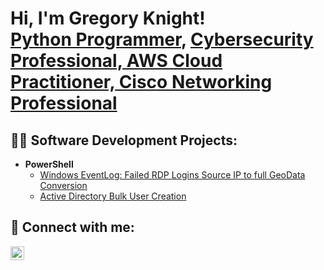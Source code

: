 <h1>Hi, I'm Gregory Knight! <br/><a href="https://github.com/gregorysknight">Python Programmer</a>, <a href="https://www.linkedin.com/in/gregory-knight/">Cybersecurity Professional, AWS Cloud Practitioner, Cisco Networking Professional</a>

<h2>👨‍💻 Software Development Projects:</h2>

- <b>PowerShell</b>
  - [Windows EventLog: Failed RDP Logins Source IP to full GeoData Conversion](https://github.com/joshmadakor1/Sentinel-Lab)
  - [Active Directory Bulk User Creation](https://github.com/AD_PS)
  
<h2> 🤳 Connect with me:</h2>

[<img align="left" alt="JoshMadakor | LinkedIn" width="22px" src="https://cdn.jsdelivr.net/npm/simple-icons@v3/icons/linkedin.svg" />][linkedin]

[linkedin]: https://linkedin.com/in/gregory-knight-77a05815/

